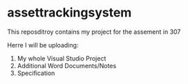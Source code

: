 # assettrackingsystem
This reposditroy contains my project for the assement in 307

Herre I will be uploading:
1. My whole Visual Studio Project
2. Additional Word Documents/Notes
3. Specification
